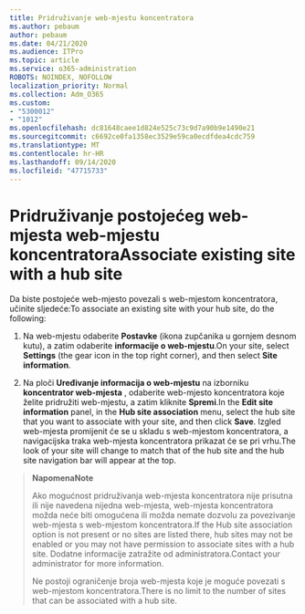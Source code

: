 ```yaml
---
title: Pridruživanje web-mjestu koncentratora
ms.author: pebaum
author: pebaum
ms.date: 04/21/2020
ms.audience: ITPro
ms.topic: article
ms.service: o365-administration
ROBOTS: NOINDEX, NOFOLLOW
localization_priority: Normal
ms.collection: Adm_O365
ms.custom:
- "5300012"
- "1012"
ms.openlocfilehash: dc81648caee1d824e525c73c9d7a90b9e1490e21
ms.sourcegitcommit: c6692ce0fa1358ec3529e59ca0ecdfdea4cdc759
ms.translationtype: MT
ms.contentlocale: hr-HR
ms.lasthandoff: 09/14/2020
ms.locfileid: "47715733"
---
```

# <a name="associate-existing-site-with-a-hub-site"></a><span data-ttu-id="38e30-102">Pridruživanje postojećeg web-mjesta web-mjestu koncentratora</span><span class="sxs-lookup"><span data-stu-id="38e30-102">Associate existing site with a hub site</span></span>

<span data-ttu-id="38e30-103">Da biste postojeće web-mjesto povezali s web-mjestom koncentratora, učinite sljedeće:</span><span class="sxs-lookup"><span data-stu-id="38e30-103">To associate an existing site with your hub site, do the following:</span></span>
  
1. <span data-ttu-id="38e30-104">Na web-mjestu odaberite **Postavke** (ikona zupčanika u gornjem desnom kutu), a zatim odaberite **informacije o web-mjestu**.</span><span class="sxs-lookup"><span data-stu-id="38e30-104">On your site, select **Settings** (the gear icon in the top right corner), and then select **Site information**.</span></span>

2. <span data-ttu-id="38e30-105">Na ploči **Uređivanje informacija o web-mjestu** na izborniku **koncentrator web-mjesta** , odaberite web-mjesto koncentratora koje želite pridružiti web-mjestu, a zatim kliknite **Spremi**.</span><span class="sxs-lookup"><span data-stu-id="38e30-105">In the **Edit site information** panel, in the **Hub site association** menu, select the hub site that you want to associate with your site, and then click **Save**.</span></span> <span data-ttu-id="38e30-106">Izgled web-mjesta promijenit će se u skladu s web-mjestom koncentratora, a navigacijska traka web-mjesta koncentratora prikazat će se pri vrhu.</span><span class="sxs-lookup"><span data-stu-id="38e30-106">The look of your site will change to match that of the hub site and the hub site navigation bar will appear at the top.</span></span>

><span data-ttu-id="38e30-107">**Napomena**</span><span class="sxs-lookup"><span data-stu-id="38e30-107">**Note**</span></span>
>
><span data-ttu-id="38e30-108">Ako mogućnost pridruživanja web-mjesta koncentratora nije prisutna ili nije navedena nijedna web-mjesta, web-mjesta koncentratora možda neće biti omogućena ili možda nemate dozvolu za povezivanje web-mjesta s web-mjestom koncentratora.</span><span class="sxs-lookup"><span data-stu-id="38e30-108">If the Hub site association option is not present or no sites are listed there, hub sites may not be enabled or you may not have permission to associate sites with a hub site.</span></span> <span data-ttu-id="38e30-109">Dodatne informacije zatražite od administratora.</span><span class="sxs-lookup"><span data-stu-id="38e30-109">Contact your administrator for more information.</span></span>
>
><span data-ttu-id="38e30-110">Ne postoji ograničenje broja web-mjesta koje je moguće povezati s web-mjestom koncentratora.</span><span class="sxs-lookup"><span data-stu-id="38e30-110">There is no limit to the number of sites that can be associated with a hub site.</span></span>
  
